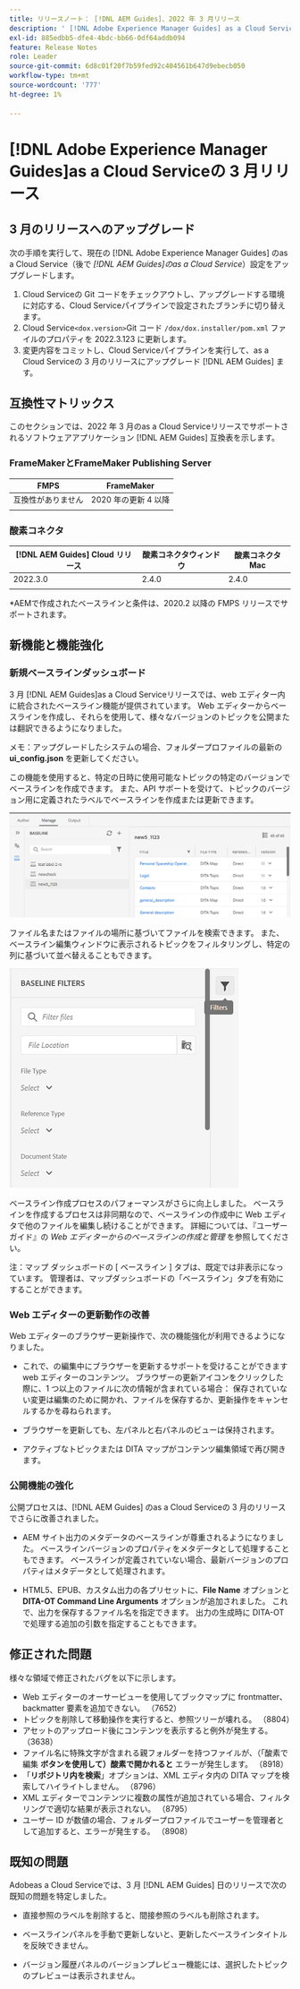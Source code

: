 ```yaml
---
title: リリースノート： [!DNL AEM Guides]、2022 年 3 月リリース
description: ' [!DNL Adobe Experience Manager Guides] as a Cloud Serviceの 3 月リリース'
exl-id: 885edbb5-dfe4-4bdc-bb66-0df64addb094
feature: Release Notes
role: Leader
source-git-commit: 6d8c01f20f7b59fed92c404561b647d9ebecb050
workflow-type: tm+mt
source-wordcount: '777'
ht-degree: 1%

---
```


# [!DNL Adobe Experience Manager Guides]as a Cloud Serviceの 3 月リリース

## 3 月のリリースへのアップグレード

次の手順を実行して、現在の [!DNL Adobe Experience Manager Guides] のas a Cloud Service（後で *[!DNL AEM Guides]のas a Cloud Service*）設定をアップグレードします。
1. Cloud Serviceの Git コードをチェックアウトし、アップグレードする環境に対応する、Cloud Serviceパイプラインで設定されたブランチに切り替えます。
1. Cloud Service`<dox.version>`Git コード `/dox/dox.installer/pom.xml` ファイルのプロパティを 2022.3.123 に更新します。
1. 変更内容をコミットし、Cloud Serviceパイプラインを実行して、as a Cloud Serviceの 3 月のリリースにアップグレード [!DNL AEM Guides] ます。

## 互換性マトリックス

このセクションでは、2022 年 3 月のas a Cloud Serviceリリースでサポートされるソフトウェアアプリケーション [!DNL AEM Guides] 互換表を示します。

### FrameMakerとFrameMaker Publishing Server

| FMPS | FrameMaker |
| --- | --- |
| 互換性がありません | 2020 年の更新 4 以降 |
| | |


### 酸素コネクタ

| [!DNL AEM Guides] Cloud リリース | 酸素コネクタウィンドウ | 酸素コネクタMac |
| --- | --- | --- |
| 2022.3.0 | 2.4.0 | 2.4.0 |
|  |  |  |

*AEMで作成されたベースラインと条件は、2020.2 以降の FMPS リリースでサポートされます。

## 新機能と機能強化

### 新規ベースラインダッシュボード

3 月 [!DNL AEM Guides]as a Cloud Serviceリリースでは、web エディター内に統合されたベースライン機能が提供されています。 Web エディターからベースラインを作成し、それらを使用して、様々なバージョンのトピックを公開または翻訳できるようになりました。

メモ：アップグレードしたシステムの場合、フォルダープロファイルの最新の **ui_config.json** を更新してください。

この機能を使用すると、特定の日時に使用可能なトピックの特定のバージョンでベースラインを作成できます。 また、API サポートを受けて、トピックのバージョン用に定義されたラベルでベースラインを作成または更新できます。

![ ベースライン管理タブ ](assets/baseline-manage.png)

ファイル名またはファイルの場所に基づいてファイルを検索できます。 また、ベースライン編集ウィンドウに表示されるトピックをフィルタリングし、特定の列に基づいて並べ替えることもできます。

![ ベースライン管理タブ ](assets/baseline-filter.png)

ベースライン作成プロセスのパフォーマンスがさらに向上しました。 ベースラインを作成するプロセスは非同期なので、ベースラインの作成中に Web エディタで他のファイルを編集し続けることができます。 詳細については、『ユーザーガイド』の *Web エディターからのベースラインの作成と管理* を参照してください。

注：マップ ダッシュボードの [ ベースライン ] タブは、既定では非表示になっています。 管理者は、マップダッシュボードの「ベースライン」タブを有効にすることができます。

### Web エディターの更新動作の改善

Web エディターのブラウザー更新操作で、次の機能強化が利用できるようになりました。

* これで、の編集中にブラウザーを更新するサポートを受けることができます
web エディターのコンテンツ。 ブラウザーの更新アイコンをクリックした際に、1 つ以上のファイルに次の情報が含まれている場合：
保存されていない変更は編集のために開かれ、ファイルを保存するか、更新操作をキャンセルするかを尋ねられます。

* ブラウザーを更新しても、左パネルと右パネルのビューは保持されます。

* アクティブなトピックまたは DITA マップがコンテンツ編集領域で再び開きます。

### 公開機能の強化

公開プロセスは、[!DNL AEM Guides] のas a Cloud Serviceの 3 月のリリースでさらに改善されました。

* AEM サイト出力のメタデータのベースラインが尊重されるようになりました。 ベースラインバージョンのプロパティをメタデータとして処理することもできます。 ベースラインが定義されていない場合、最新バージョンのプロパティはメタデータとして処理されます。

* HTML5、EPUB、カスタム出力の各プリセットに、**File Name** オプションと **DITA-OT Command Line Arguments** オプションが追加されました。 これで、出力を保存するファイル名を指定できます。 出力の生成時に DITA-OT で処理する追加の引数を指定することもできます。

## 修正された問題

様々な領域で修正されたバグを以下に示します。

* Web エディターのオーサービューを使用してブックマップに frontmatter、backmatter 要素を追加できない。 （7652）
* トピックを削除して移動操作を実行すると、参照ツリーが壊れる。 （8804）
* アセットのアップロード後にコンテンツを表示すると例外が発生する。 （3638）
* ファイル名に特殊文字が含まれる親フォルダーを持つファイルが、（「酸素で編集 **ボタンを使用して）酸素で開かれると** エラーが発生します。 （8918）
* 「**リポジトリ内を検索**」オプションは、XML エディタ内の DITA マップを検索してハイライトしません。 （8796）
* XML エディターでコンテンツに複数の属性が追加されている場合、フィルタリングで適切な結果が表示されない。 （8795）
* ユーザー ID が数値の場合、フォルダープロファイルでユーザーを管理者として追加すると、エラーが発生する。 （8908）

## 既知の問題

Adobeas a Cloud Serviceでは、3 月 [!DNL AEM Guides] 日のリリースで次の既知の問題を特定しました。

* 直接参照のラベルを削除すると、間接参照のラベルも削除されます。

* ベースラインパネルを手動で更新しないと、更新したベースラインタイトルを反映できません。

* バージョン履歴パネルのバージョンプレビュー機能には、選択したトピックのプレビューは表示されません。
